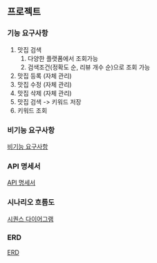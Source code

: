 ## 프로젝트

### 기능 요구사항
1. 맛집 검색
    1. 다양한 플랫폼에서 조회가능
    2. 검색조건(정확도 순, 리뷰 개수 순)으로 조회 가능
2. 맛집 등록 (자체 관리)
3. 맛집 수정 (자체 관리)
4. 맛집 삭제 (자체 관리)
5. 맛집 검색 -> 키워드 저장
6. 키워드 조회

### 비기능 요구사항
[비기능 요구사항](https://rough-appliance-207.notion.site/2004f2102e61807785e9e491fa9235bf?pvs=4)

### API 명세서
[API 명세서](https://rough-appliance-207.notion.site/API-2024f2102e6180dfb319d1c45a377120?pvs=4)

### 시나리오 흐름도
[시퀀스 다이어그램](https://drive.google.com/file/d/1p2jhZ9u84x0MAny859JSLqUSoI3Ts0S6/view?usp=sharing)

###  ERD
[ERD](https://www.erdcloud.com/d/4wzTtEd3rxwG8xP96)

